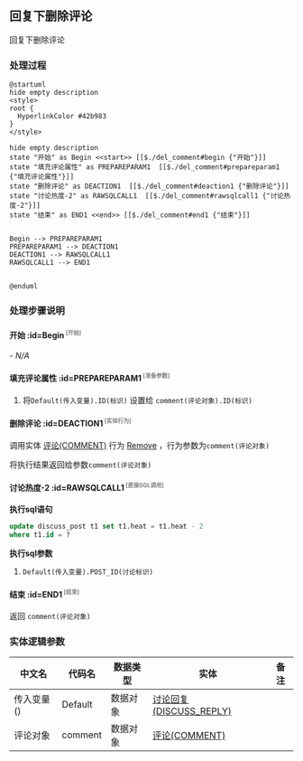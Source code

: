 ## 回复下删除评论 <!-- {docsify-ignore-all} -->

   回复下删除评论

### 处理过程

```plantuml
@startuml
hide empty description
<style>
root {
  HyperlinkColor #42b983
}
</style>

hide empty description
state "开始" as Begin <<start>> [[$./del_comment#begin {"开始"}]]
state "填充评论属性" as PREPAREPARAM1  [[$./del_comment#prepareparam1 {"填充评论属性"}]]
state "删除评论" as DEACTION1  [[$./del_comment#deaction1 {"删除评论"}]]
state "讨论热度-2" as RAWSQLCALL1  [[$./del_comment#rawsqlcall1 {"讨论热度-2"}]]
state "结束" as END1 <<end>> [[$./del_comment#end1 {"结束"}]]


Begin --> PREPAREPARAM1
PREPAREPARAM1 --> DEACTION1
DEACTION1 --> RAWSQLCALL1
RAWSQLCALL1 --> END1


@enduml
```


### 处理步骤说明

#### 开始 :id=Begin<sup class="footnote-symbol"> <font color=gray size=1>[开始]</font></sup>



*- N/A*
#### 填充评论属性 :id=PREPAREPARAM1<sup class="footnote-symbol"> <font color=gray size=1>[准备参数]</font></sup>



1. 将`Default(传入变量).ID(标识)` 设置给  `comment(评论对象).ID(标识)`

#### 删除评论 :id=DEACTION1<sup class="footnote-symbol"> <font color=gray size=1>[实体行为]</font></sup>



调用实体 [评论(COMMENT)](module/Base/comment.md) 行为 [Remove](module/Base/comment#行为) ，行为参数为`comment(评论对象)`

将执行结果返回给参数`comment(评论对象)`

#### 讨论热度-2 :id=RAWSQLCALL1<sup class="footnote-symbol"> <font color=gray size=1>[直接SQL调用]</font></sup>



<p class="panel-title"><b>执行sql语句</b></p>

```sql
update discuss_post t1 set t1.heat = t1.heat - 2 
where t1.id = ?
```

<p class="panel-title"><b>执行sql参数</b></p>

1. `Default(传入变量).POST_ID(讨论标识)`


#### 结束 :id=END1<sup class="footnote-symbol"> <font color=gray size=1>[结束]</font></sup>



返回 `comment(评论对象)`



### 实体逻辑参数

|    中文名   |    代码名    |  数据类型    |  实体   |备注 |
| --------| --------| -------- | -------- | --------   |
|传入变量(<i class="fa fa-check"/></i>)|Default|数据对象|[讨论回复(DISCUSS_REPLY)](module/Team/discuss_reply.md)||
|评论对象|comment|数据对象|[评论(COMMENT)](module/Base/comment.md)||
